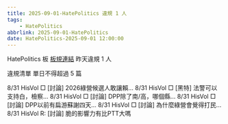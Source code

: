 ```yaml
---
title: 2025-09-01-HatePolitics 違規 1 人
tags:
    - HatePolitics
abbrlink: 2025-09-01-HatePolitics
date: HatePolitics-2025-09-01 12:00:00
---
```

HatePolitics 板 [板規連結](https://www.ptt.cc/bbs/HatePolitics/M.1617115262.A.D60.html)
昨天違規 1 人
<!-- more -->

違規清單
單日不得超過 5 篇

8/31 HisVol □ [討論] 2026綠營候選人敢讓賴…
8/31 HisVol □ [黑特] 法警可以支持白，檢察…
8/31 HisVol □ [討論] DPP除了南/高，哪個縣…
8/31 HisVol □ [討論] DPP以前有扁游蘇謝四天…
8/31 HisVol □ [討論] 為什麼綠營會覺得打民…
8/31 HisVol R: [討論] 脆的影響力有比PTT大嗎